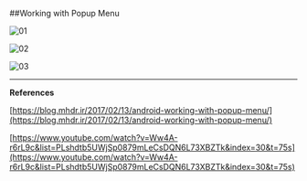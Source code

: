 ##Working with Popup Menu

![01](https://raw.githubusercontent.com/mhdr/AndroidSamples/master/026/images/01.png  "01")

![02](https://raw.githubusercontent.com/mhdr/AndroidSamples/master/026/images/02.png  "02")

![03](https://raw.githubusercontent.com/mhdr/AndroidSamples/master/026/images/03.png  "03")

***

**References**

[https://blog.mhdr.ir/2017/02/13/android-working-with-popup-menu/](https://blog.mhdr.ir/2017/02/13/android-working-with-popup-menu/) 

[https://www.youtube.com/watch?v=Ww4A-r6rL9c&list=PLshdtb5UWjSp0879mLeCsDQN6L73XBZTk&index=30&t=75s](https://www.youtube.com/watch?v=Ww4A-r6rL9c&list=PLshdtb5UWjSp0879mLeCsDQN6L73XBZTk&index=30&t=75s) 